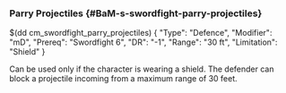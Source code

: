 ### Parry Projectiles {#BaM-s-swordfight-parry-projectiles}

$(dd cm_swordfight_parry_projectiles)
{ "Type": "Defence",
	"Modifier": "mD",
	"Prereq": "Swordfight 6",
	"DR": "-1",
	"Range": "30 ft",
	"Limitation": "Shield"
}

Can be used only if the character is wearing a shield. The defender
can block a projectile incoming from a maximum range of 30 feet.
